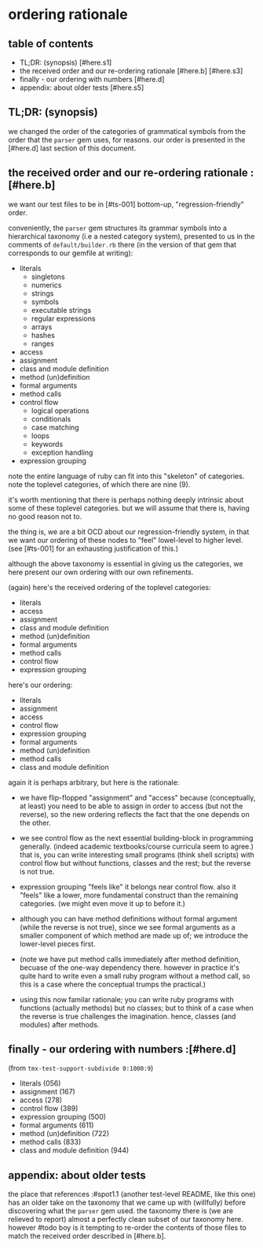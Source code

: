 # ordering rationale

## table of contents

  - TL;DR: (synopsis) [#here.s1]
  - the received order and our re-ordering rationale [#here.b]  [#here.s3]
  - finally - our ordering with numbers [#here.d]
  - appendix: about older tests [#here.s5]




## TL;DR: (synopsis)

we changed the order of the categories of grammatical symbols from the
order that the `parser` gem uses, for reasons. our order is presented in
the [#here.d] last section of this document.




## the received order and our re-ordering rationale :[#here.b]

we want our test files to be in [#ts-001] bottom-up, "regression-friendly"
order.

conveniently, the `parser` gem structures its grammar symbols into a
hierarchical taxonomy (i.e a nested category system), presented to us
in the comments of `default/builder.rb` there (in the version of that
gem that corresponds to our gemfile at writing):

  - literals
    - singletons
    - numerics
    - strings
    - symbols
    - executable strings
    - regular expressions
    - arrays
    - hashes
    - ranges
  - access
  - assignment
  - class and module definition
  - method (un)definition
  - formal arguments
  - method calls
  - control flow
    - logical operations
    - conditionals
    - case matching
    - loops
    - keywords
    - exception handling
  - expression grouping

note the entire language of ruby can fit into this "skeleton" of categories.
note the toplevel categories, of which there are nine (9).

it's worth mentioning that there is perhaps nothing deeply intrinsic
about some of these toplevel categories. but we will assume that there is,
having no good reason not to.

the thing is, we are a bit OCD about our regression-friendly system,
in that we want our ordering of these nodes to "feel" lowel-level to
higher level. (see [#ts-001] for an exhausting justification of this.)

although the above taxonomy is essential in giving us the categories,
we here present our own ordering with our own refinements.

(again) here's the received ordering of the toplevel categories:

  - literals
  - access
  - assignment
  - class and module definition
  - method (un)definition
  - formal arguments
  - method calls
  - control flow
  - expression grouping

here's our ordering:

  - literals
  - assignment
  - access
  - control flow
  - expression grouping
  - formal arguments
  - method (un)definition
  - method calls
  - class and module definition

again it is perhaps arbitrary, but here is the rationale:

  - we have flip-flopped "assignment" and "access" because (conceptually,
    at least) you need to be able to assign in order to access (but not the
    reverse), so the new ordering reflects the fact that the one depends on
    the other.

  - we see control flow as the next essential building-block in programming
    generally. (indeed academic textbooks/course curricula seem to agree.)
    that is, you can write interesting small programs (think shell scripts)
    with control flow but without functions, classes and the rest; but the
    reverse is not true.

  - expression grouping "feels like" it belongs near control flow. also it
    "feels" like a lower, more fundamental construct than the remaining
    categories. (we might even move it up to before it.)

  - although you can have method definitions without formal argument
    (while the reverse is not true), since we see formal arguments as a
    smaller component of which method are made up of; we introduce the
    lower-level pieces first.

  - (note we have put method calls immediately after method definition,
    becuase of the one-way dependency there. however in practice it's quite
    hard to write even a small ruby program without a method call, so this
    is a case where the conceptual trumps the practical.)

  - using this now familar rationale; you can write ruby programs with
    functions (actually methods) but no classes; but to think of a case when
    the reverse is true challenges the imagination. hence, classes (and
    modules) after methods.




## finally - our ordering with numbers :[#here.d]

(from `tmx-test-support-subdivide 0:1000:9`)

  - literals (056)
  - assignment (167)
  - access (278)
  - control flow (389)
  - expression grouping (500)
  - formal arguments (611)
  - method (un)definition (722)
  - method calls (833)
  - class and module definition (944)




## appendix: about older tests

the place that references :#spot1.1 (another test-level README, like this
one) has an older take on the taxonomy that we came up with (willfully)
before discovering what the `parser` gem used. the taxonomy there is
(we are relieved to report) almost a perfectly clean subset of our taxonomy
here. however #todo boy is it tempting to re-order the contents of those
files to match the received order described in [#here.b].
